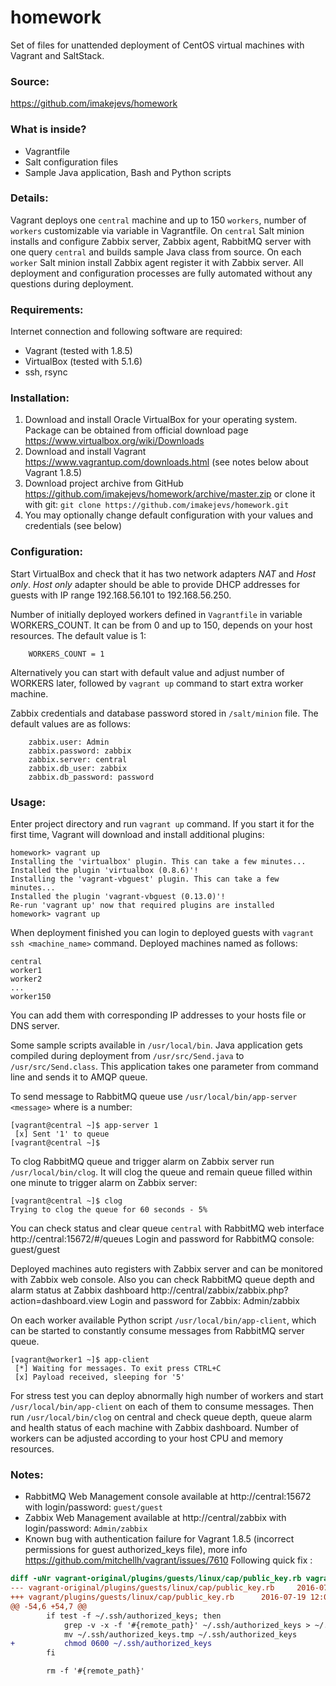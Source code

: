 homework
========
Set of files for unattended deployment of CentOS virtual machines with Vagrant and SaltStack.

### Source: 
https://github.com/imakejevs/homework

### What is inside?
 - Vagrantfile
 - Salt configuration files
 - Sample Java application, Bash and Python scripts

### Details:
Vagrant deploys one `central` machine and up to 150 `workers`, number of `workers` customizable via variable in Vagrantfile. On `central` Salt minion installs and configure Zabbix server, Zabbix agent, RabbitMQ server with one query `central` and builds sample Java class from source. On each `worker` Salt minion install Zabbix agent register it with Zabbix server.
All deployment and configuration processes are fully automated without any questions during deployment.

### Requirements:
Internet connection and following software are required:
 - Vagrant (tested with 1.8.5)
 - VirtualBox (tested with 5.1.6)
 - ssh, rsync

### Installation:
1. Download and install Oracle VirtualBox for your operating system. Package can be obtained from official download page https://www.virtualbox.org/wiki/Downloads
2. Download and install Vagrant https://www.vagrantup.com/downloads.html (see notes below about Vagrant 1.8.5)
3. Download project archive from GitHub https://github.com/imakejevs/homework/archive/master.zip or clone it with git: `git clone https://github.com/imakejevs/homework.git`
4. You may optionally change default configuration with your values and credentials (see below)

### Configuration:
Start VirtualBox and check that it has two network adapters _NAT_ and _Host only_. _Host only_ adapter should be able to provide DHCP addresses for guests with IP range 192.168.56.101 to 192.168.56.250.

Number of initially deployed workers defined in `Vagrantfile` in variable WORKERS_COUNT. It can be from 0 and up to 150, depends on your host resources. The default value is 1:
```
    WORKERS_COUNT = 1
```
Alternatively you can start with default value and adjust number of WORKERS later, followed by `vagrant up` command to start extra worker machine.

Zabbix credentials and database password stored in `/salt/minion` file. The default values are as follows:
```
    zabbix.user: Admin
    zabbix.password: zabbix
    zabbix.server: central
    zabbix.db_user: zabbix
    zabbix.db_password: password
```
### Usage:
Enter project directory and run `vagrant up` command. If you start it for the first time, Vagrant will download and install additional plugins:
```
homework> vagrant up
Installing the 'virtualbox' plugin. This can take a few minutes...
Installed the plugin 'virtualbox (0.8.6)'!
Installing the 'vagrant-vbguest' plugin. This can take a few minutes...
Installed the plugin 'vagrant-vbguest (0.13.0)'!
Re-run 'vagrant up' now that required plugins are installed
homework> vagrant up
```
When deployment finished you can login to deployed guests with `vagrant ssh <machine_name>` command. Deployed machines named as follows:
```
central
worker1
worker2
...
worker150
```
You can add them with corresponding IP addresses to your hosts file or DNS server.

Some sample scripts available in `/usr/local/bin`. Java application gets compiled during deployment from `/usr/src/Send.java` to `/usr/src/Send.class`. This application takes one parameter from command line and sends it to AMQP queue.

To send message to RabbitMQ queue use `/usr/local/bin/app-server <message>` where <message> is a number:
```
[vagrant@central ~]$ app-server 1
 [x] Sent '1' to queue
[vagrant@central ~]$
```
To clog RabbitMQ queue and trigger alarm on Zabbix server run `/usr/local/bin/clog`. It will clog the queue and remain queue filled within one minute to trigger alarm on Zabbix server:
```
[vagrant@central ~]$ clog
Trying to clog the queue for 60 seconds - 5%
```
You can check status and clear queue `central` with RabbitMQ web interface http://central:15672/#/queues
Login and password for RabbitMQ console: guest/guest

Deployed machines auto registers with Zabbix server and can be monitored with Zabbix web console. Also you can check RabbitMQ queue depth and alarm status at Zabbix dashboard http://central/zabbix/zabbix.php?action=dashboard.view
Login and password for Zabbix: Admin/zabbix

On each worker available Python script `/usr/local/bin/app-client`, which can be started to constantly consume messages from RabbitMQ server queue.
```
[vagrant@worker1 ~]$ app-client
 [*] Waiting for messages. To exit press CTRL+C
 [x] Payload received, sleeping for '5'
```

For stress test you can deploy abnormally high number of workers and start `/usr/local/bin/app-client` on each of them to consume messages. Then run `/usr/local/bin/clog` on central and check queue depth, queue alarm and health status of each machine with Zabbix dashboard. Number of workers can be adjusted according to your host CPU and memory resources. 

### Notes:
* RabbitMQ Web Management console available at http://central:15672 with login/password: `guest/guest`
* Zabbix Web Management available at http://central/zabbix with login/password: `Admin/zabbix`
* Known bug with authentication failure for Vagrant 1.8.5 (incorrect permissions for guest authorized_keys file), more info https://github.com/mitchellh/vagrant/issues/7610
  Following quick fix :
``` diff
diff -uNr vagrant-original/plugins/guests/linux/cap/public_key.rb vagrant/plugins/guests/linux/cap/public_key.rb
--- vagrant-original/plugins/guests/linux/cap/public_key.rb     2016-07-19 12:06:56.575045974 -0500
+++ vagrant/plugins/guests/linux/cap/public_key.rb      2016-07-19 12:07:34.303376009 -0500
@@ -54,6 +54,7 @@
        if test -f ~/.ssh/authorized_keys; then
            grep -v -x -f '#{remote_path}' ~/.ssh/authorized_keys > ~/.ssh/authorized_keys.tmp
            mv ~/.ssh/authorized_keys.tmp ~/.ssh/authorized_keys
+           chmod 0600 ~/.ssh/authorized_keys
        fi

        rm -f '#{remote_path}'
```
